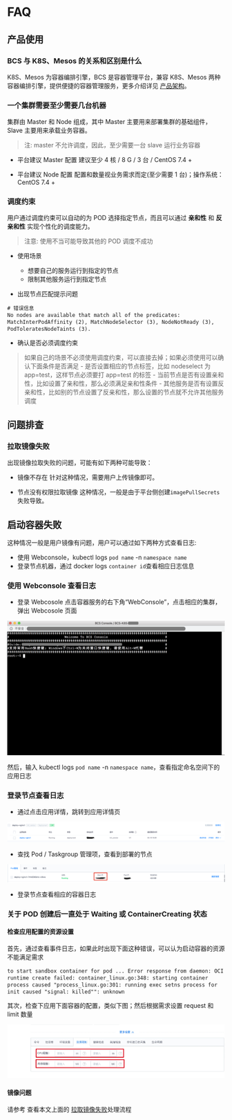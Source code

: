 # FAQ
## 产品使用

### BCS 与 K8S、Mesos 的关系和区别是什么

K8S、Mesos 为容器编排引擎，BCS 是容器管理平台，兼容 K8S、Mesos 两种容器编排引擎，提供便捷的容器管理服务，更多介绍详见 [产品架构](5.1/bcs/Architecture/Architecture.md)。

### 一个集群需要至少需要几台机器

集群由 Master 和 Node 组成，其中 Master 主要用来部署集群的基础组件，Slave 主要用来承载业务容器。

> 注: master 不允许调度，因此，至少需要一台 slave 运行业务容器

- 平台建议 Master 配置
  建议至少 4 核 / 8 G / 3 台 / CentOS 7.4 +

- 平台建议 Node 配置
   配置和数量视业务需求而定(至少需要 1 台)；操作系统：CentOS 7.4 +

### 调度约束

用户通过调度约束可以自动的为 POD 选择指定节点，而且可以通过 **亲和性** 和 **反亲和性** 实现个性化的调度能力。

> 注意: 使用不当可能导致其他的 POD 调度不成功

- 使用场景
    - 想要自己的服务运行到指定的节点
    - 限制其他服务运行到指定节点

- 出现节点匹配提示问题
```
# 错误信息
No nodes are available that match all of the predicates: MatchInterPodAffinity (2), MatchNodeSelector (3), NodeNotReady (3), PodToleratesNodeTaints (3).
```

-  确认是否必须调度约束
> 如果自己的场景不必须使用调度约束，可以直接去掉；如果必须使用可以确认下面条件是否满足
    - 是否设置相应的节点标签，比如 nodeselect 为 app=test，这样节点必须要打 app=test 的标签
    - 当前节点是否有设置亲和性，比如设置了亲和性，那么必须满足亲和性条件
    - 其他服务是否有设置反亲和性，比如别的节点设置了反亲和性，那么设置的节点就不允许其他服务调度

## 问题排查

### 拉取镜像失败

出现镜像拉取失败的问题，可能有如下两种可能导致：

- 镜像不存在
针对这种情况，需要用户上传镜像即可。

- 节点没有权限拉取镜像
这种情况，一般是由于平台侧创建`imagePullSecrets`失败导致。

## 启动容器失败

这种情况一般是用户镜像有问题，用户可以通过如下两种方式查看日志:
- 使用 Webconsole，kubectl logs `pod name` -n `namespace name`
- 登录节点机器，通过 docker logs `container id`查看相应日志信息

### 使用 Webconsole 查看日志

- 登录 Webcosole
点击容器服务的右下角“WebConsole”，点击相应的集群，弹出 Webcosole 页面

![webconsole](../assets/web-console.png)

然后，输入 kubectl logs `pod name` -n `namespace name`，查看指定命名空间下的应用日志

### 登录节点查看日志

- 通过点击应用详情，跳转到应用详情页

![点击查看详情](../assets/app.jpg)

- 查找 Pod / Taskgroup 管理项，查看到部署的节点

![应用详情](../assets/taskgroup_pod.jpg)

- 登录节点查看相应的容器日志

### 关于 POD 创建后一直处于 Waiting 或 ContainerCreating 状态

#### 检查应用配置的资源设置
首先，通过查看事件日志，如果此时出现下面这种错误，可以认为启动容器的资源不能满足需求
```
to start sandbox container for pod ... Error response from daemon: OCI runtime create failed: container_linux.go:348: starting container process caused "process_linux.go:301: running exec setns process for init caused "signal: killed"": unknown
```

其次，检查下应用下面容器的配置，类似下图；然后根据需求设置 request 和 limit 数量

![应用资源限制](../assets/res_limit.jpg)

#### 镜像问题

请参考 查看本文上面的 [拉取镜像失败](5.1/bcs/FAQ/faq.md#拉取镜像失败)处理流程
